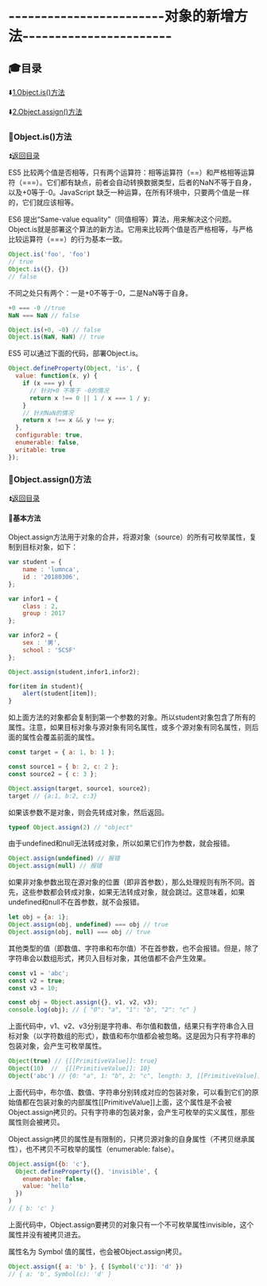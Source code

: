 # ------------------------对象的新增方法----------------------- #

<p id="tit"></p>
                       
## :mortar_board:目录 ##

:arrow_down:<a href="#a1">1.Object.is()方法</a>

:arrow_down:<a href="#a2">2.Object.assign()方法</a>



<p id="a1"></p>
       
### :bookmark:Object.is()方法 ###

:arrow_double_up:<a href ="#tit">返回目录</a>

ES5 比较两个值是否相等，只有两个运算符：相等运算符（==）和严格相等运算符（===）。它们都有缺点，前者会自动转换数据类型，后者的NaN不等于自身，以及+0等于-0。JavaScript 缺乏一种运算，在所有环境中，只要两个值是一样的，它们就应该相等。

ES6 提出“Same-value equality”（同值相等）算法，用来解决这个问题。Object.is就是部署这个算法的新方法。它用来比较两个值是否严格相等，与严格比较运算符（===）的行为基本一致。

```JavaScript
Object.is('foo', 'foo')
// true
Object.is({}, {})
// false
```

不同之处只有两个：一是+0不等于-0，二是NaN等于自身。

```JavaScript
+0 === -0 //true
NaN === NaN // false

Object.is(+0, -0) // false
Object.is(NaN, NaN) // true
```

ES5 可以通过下面的代码，部署Object.is。

```JavaScript
Object.defineProperty(Object, 'is', {
  value: function(x, y) {
    if (x === y) {
      // 针对+0 不等于 -0的情况
      return x !== 0 || 1 / x === 1 / y;
    }
    // 针对NaN的情况
    return x !== x && y !== y;
  },
  configurable: true,
  enumerable: false,
  writable: true
});
```

<p id="a2"></p>
       
### :bookmark:Object.assign()方法 ###

:arrow_double_up:<a href ="#tit">返回目录</a>

#### :dolphin:基本方法 ####

Object.assign方法用于对象的合并，将源对象（source）的所有可枚举属性，复制到目标对象，如下：

```JavaScript
var student = {
    name : 'lumnca',
    id : '20180306',
};

var infor1 = {
    class : 2,
    group : 2017
};

var infor2 = {
    sex : '男',
    school : 'SCSF'
};

Object.assign(student,infor1,infor2);

for(item in student){
    alert(student[item]);
}

```

如上面方法的对象都会复制到第一个参数的对象。所以student对象包含了所有的属性。注意，如果目标对象与源对象有同名属性，或多个源对象有同名属性，则后面的属性会覆盖前面的属性。

```JavaScript
const target = { a: 1, b: 1 };

const source1 = { b: 2, c: 2 };
const source2 = { c: 3 };

Object.assign(target, source1, source2);
target // {a:1, b:2, c:3}
```

如果该参数不是对象，则会先转成对象，然后返回。

```JavaScript
typeof Object.assign(2) // "object"
```

由于undefined和null无法转成对象，所以如果它们作为参数，就会报错。

```JavaScript
Object.assign(undefined) // 报错
Object.assign(null) // 报错
```

如果非对象参数出现在源对象的位置（即非首参数），那么处理规则有所不同。首先，这些参数都会转成对象，如果无法转成对象，就会跳过。这意味着，如果undefined和null不在首参数，就不会报错。

```JavaScript
let obj = {a: 1};
Object.assign(obj, undefined) === obj // true
Object.assign(obj, null) === obj // true
```

其他类型的值（即数值、字符串和布尔值）不在首参数，也不会报错。但是，除了字符串会以数组形式，拷贝入目标对象，其他值都不会产生效果。

```JavaScript
const v1 = 'abc';
const v2 = true;
const v3 = 10;

const obj = Object.assign({}, v1, v2, v3);
console.log(obj); // { "0": "a", "1": "b", "2": "c" }
```

上面代码中，v1、v2、v3分别是字符串、布尔值和数值，结果只有字符串合入目标对象（以字符数组的形式），数值和布尔值都会被忽略。这是因为只有字符串的包装对象，会产生可枚举属性。

```JavaScript
Object(true) // {[[PrimitiveValue]]: true}
Object(10)  //  {[[PrimitiveValue]]: 10}
Object('abc') // {0: "a", 1: "b", 2: "c", length: 3, [[PrimitiveValue]]: "abc"}
```

上面代码中，布尔值、数值、字符串分别转成对应的包装对象，可以看到它们的原始值都在包装对象的内部属性[[PrimitiveValue]]上面，这个属性是不会被Object.assign拷贝的。只有字符串的包装对象，会产生可枚举的实义属性，那些属性则会被拷贝。

Object.assign拷贝的属性是有限制的，只拷贝源对象的自身属性（不拷贝继承属性），也不拷贝不可枚举的属性（enumerable: false）。

```JavaScript
Object.assign({b: 'c'},
  Object.defineProperty({}, 'invisible', {
    enumerable: false,
    value: 'hello'
  })
)
// { b: 'c' }
```

上面代码中，Object.assign要拷贝的对象只有一个不可枚举属性invisible，这个属性并没有被拷贝进去。

属性名为 Symbol 值的属性，也会被Object.assign拷贝。

```JavaScript
Object.assign({ a: 'b' }, { [Symbol('c')]: 'd' })
// { a: 'b', Symbol(c): 'd' }
```
















